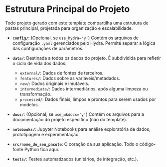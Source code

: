# Estrutura Principal do Projeto

Todo projeto gerado com este template compartilha uma estrutura de pastas principal, projetada para organização e escalabilidade.

-   **`config/`**: (Opcional, se `use_hydra='y'`) Contém os arquivos de configuração `.yaml` gerenciados pelo Hydra. Permite separar a lógica das configurações de parâmetros.

-   **`data/`**: Destinada a todos os dados do projeto. É subdividida para refletir o ciclo de vida dos dados:
    -   `external/`: Dados de fontes de terceiros.
    -   `features/`: Dados sobre as variáveis/metadados.
    -   `raw/`: Dados originais e imutáveis.
    -   `intermediate/`: Dados intermediários, após alguma limpeza ou transformação.
    -   `processed/`: Dados finais, limpos e prontos para serem usados por modelos.

-   **`docs/`**: (Opcional, se `use_mkdocs='y'`) Contém os arquivos para a documentação do projeto específico (não do template).

-   **`notebooks/`**: Jupyter Notebooks para análise exploratória de dados, prototipagem e experimentação.

-   **`src/nome_do_seu_pacote`**: O coração da sua aplicação. Todo o código-fonte Python fica aqui.

-   **`tests/`**: Testes automatizados (unitários, de integração, etc.).